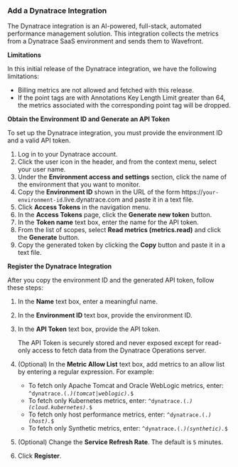 ### Add a Dynatrace Integration

The Dynatrace integration is an AI-powered, full-stack, automated performance management solution. This integration collects the metrics from a Dynatrace SaaS environment and sends them to Wavefront.

**Limitations**

In this initial release of the Dynatrace integration, we have the following limitations:

* Billing metrics are not allowed and fetched with this release.
* If the point tags are with Annotations Key Length Limit greater than 64, the metrics associated with the corresponding point tag will be dropped.


**Obtain the Environment ID and Generate an API Token**

To set up the Dynatrace integration, you must provide the environment ID and a valid API token. 

1. Log in to your Dynatrace account.
2. Click the user icon in the header, and from the context menu, select your user name.
3. Under the **Environment access and settings** section, click the name of the environment that you want to monitor.
4. Copy the **Environment ID** shown in the URL of the form https://<code>your-environment-id</code>.live.dynatrace.com and paste it in a text file. 
5. Click **Access Tokens** in the navigation menu.
6. In the **Access Tokens** page, click the **Generate new token** button.
7. In the **Token name** text box, enter the name for the API token.
8. From the list of scopes, select **Read metrics (metrics.read)** and click the **Generate** button.
9. Copy the generated token by clicking the **Copy** button and paste it in a text file.

**Register the Dynatrace Integration**

After you copy the environment ID and the generated API token, follow these steps:

1. In the **Name** text box, enter a meaningful name.
2. In the **Environment ID** text box, provide the environment ID.
3. In the **API Token** text box, provide the API token.
  
   The API Token is securely stored and never exposed except for read-only access to fetch data from the Dynatrace Operations server.
   
4. (Optional) In the **Metric Allow List** text box, add metrics to an allow list by entering a regular expression. For example:
    * To fetch only Apache Tomcat and Oracle WebLogic metrics, enter: <code>^dynatrace.(.*)(tomcat|weblogic).*$</code>
    * To fetch only Kubernetes metrics, enter: <code>^dynatrace.(.*)(cloud.kubernetes).*$</code>
    * To fetch only host performance metrics, enter: <code>^dynatrace.(.*)(host).*$</code>
    * To fetch only Synthetic metrics, enter: <code>^dynatrace.(.*)(synthetic).*$</code>
5. (Optional) Change the **Service Refresh Rate**. The default is `5` minutes.
6. Click **Register**.
